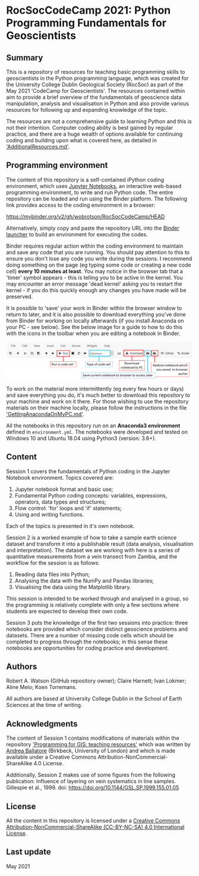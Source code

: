 # RocSocCodeCamp 2021: Python Programming Fundamentals for Geoscientists

## Summary
This is a repository of resources for teaching basic programming skills to geoscientists in the Python programming language, which was created for the University College Dublin Geological Society (RocSoc) as part of the May 2021 'CodeCamp for Geoscientists'. The resources contained within aim to provide a brief overview of the fundamentals of geoscience data manipulation, analysis and visualisation in Python and also provide various resources for following up and expanding knowledge of the topic.

The resources are not a comprehensive guide to learning Python and this is not their intention. Computer coding ability is best gained by regular practice, and there are a huge wealth of options available for continuing coding and building upon what is covered here, as detailed in ['AdditionalResources.md'](https://github.com/wobrotson/RocSocCodeCamp/blob/main/CodeCampFurtherInfo/AdditionalResources.md).

## Programming environment
The content of this repository is a self-contained iPython coding environment, which uses [Jupyter Notebooks](https://jupyter.org/), an interactive web-based programming environment, to write and run Python code. The entire repository can be loaded and run using the Binder platform. The following link provides access to the coding environment in a browser:

https://mybinder.org/v2/gh/wobrotson/RocSocCodeCamp/HEAD

Alternatively, simply copy and paste the repository URL into the [Binder launcher](https://binder.mybinder.ovh/) to build an environment for executing the codes.

Binder requires regular action within the coding environment to maintain and save any code that you are running. You should pay attention to this to ensure you don't lose any code you write during the sessions. I recommend doing something on the page (eg typing some code or creating a new code cell) **every 10 minutes at least**. You may notice in the browser tab that a 'timer' symbol appears - this is telling you to be active in the kernel. You may encounter an error message 'dead kernel' asking you to restart the kernel - if you do this quickly enough any changes you have made will be preserved.

It is possible to 'save' your work in Binder within the browser window to return to later, and it is also possible to download everything you've done from Binder for working on locally afterwards (if you install Anaconda on your PC - see below). See the below image for a guide to how to do this with the icons in the toolbar when you are editing a notebook in Binder.

![binder-notebook-toolbar](images/binder-notebook-toolbar.png)

To work on the material more intermittently (eg every few hours or days) and save everything you do, it's much better to download this repository to your machine and work on it there. For those wishing to use the repository materials on their machine locally, please follow the instructions in the file ['GettingAnacondaOnMyPC.md'](https://github.com/wobrotson/RocSocCodeCamp/blob/main/CodeCampFurtherInfo/AdditionalResources.md). 

All the notebooks in this repository run on an **Anaconda3 environment** defined in `environment.yml`.
The notebooks were developed and tested on Windows 10 and Ubuntu 18.04 using Python3 (version: 3.6+).

## Content
Session 1 covers the fundamentals of Python coding in the Jupyter Notebook environment. Topics covered are:

1. Jupyter notebook format and basic use;
2. Fundamental Python coding concepts: variables, expressions, operators, data types and structures;
3. Flow control: 'for' loops and 'if' statements;
4. Using and writing functions.

Each of the topics is presented in it's own notebook.

Session 2 is a worked example of how to take a sample earth science dataset and transform it into a publishable result (data analysis, visualisation and interpretation). The dataset we are working with here is a series of quantitative measurements from a vein transect from Zambia, and the workflow for the session is as follows:

1. Reading data files into Python;
2. Analysing the data with the NumPy and Pandas libraries;
3. Visualising the data using the Matplotlib library.

This session is intended to be worked through and analysed in a group, so the programming is relatively complete with only a few sections where students are expected to develop their own code.

Session 3 puts the knowledge of the first two sessions into practice: three notebooks are provided which consider distinct geoscience problems and datasets. There are a number of missing code cells which should be completed to progress through the notebooks; in this sense these notebooks are opportunities for coding practice and development.

## Authors

Robert A. Watson (GitHub repository owner); Claire Harnett; Ivan Lokmer; Aline Melo; Koen Torremans.

All authors are based at University College Dublin in the School of Earth Sciences at the time of writing.

## Acknowledgments

The content of Session 1 contains modifications of materials within the repository ['Programming for GIS: teaching resources'](https://github.com/andrea-ballatore/teaching-programming-for-gis) which was written by [Andrea Ballatore](https://aballatore.space) (Birkbeck, University of London) and which is made available under a Creative Commons Attribution-NonCommercial-ShareAlike 4.0 License.

Additionally, Session 2 makes use of some figures from the following publication: Influence of layering on vein systematics in line samples. Gillespie et al., 1999. doi: https://doi.org/10.1144/GSL.SP.1999.155.01.05

## License 

All the content in this repository is licensed under a [Creative Commons Attribution-NonCommercial-ShareAlike (CC-BY-NC-SA) 4.0 International License](https://creativecommons.org/licenses/by-nc-sa/4.0/).

## Last update

May 2021

